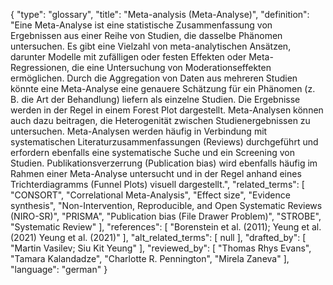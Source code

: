 {
    "type": "glossary",
    "title": "Meta-analysis (Meta-Analyse)",
    "definition": "Eine Meta-Analyse ist eine statistische Zusammenfassung von Ergebnissen aus einer Reihe von Studien, die dasselbe Phänomen untersuchen. Es gibt eine Vielzahl von meta-analytischen Ansätzen, darunter Modelle mit zufälligen oder festen Effekten oder Meta-Regressionen, die eine Untersuchung von Moderationseffekten ermöglichen. Durch die Aggregation von Daten aus mehreren Studien könnte eine Meta-Analyse eine genauere Schätzung für ein Phänomen (z. B. die Art der Behandlung) liefern als einzelne Studien. Die Ergebnisse werden in der Regel in einem Forest Plot dargestellt. Meta-Analysen können auch dazu beitragen, die Heterogenität zwischen Studienergebnissen zu untersuchen. Meta-Analysen werden häufig in Verbindung mit systematischen Literaturzusammenfassungen (Reviews) durchgeführt und erfordern ebenfalls eine systematische Suche und ein Screening von Studien. Publikationsverzerrung (Publication bias) wird ebenfalls häufig im Rahmen einer Meta-Analyse untersucht und in der Regel anhand eines Trichterdiagramms (Funnel Plots) visuell dargestellt.",
    "related_terms": [
        "CONSORT",
        "Correlational Meta-Analysis",
        "Effect size",
        "Evidence synthesis",
        "Non-Intervention, Reproducible, and Open Systematic Reviews (NIRO-SR)",
        "PRISMA",
        "Publication bias (File Drawer Problem)",
        "STROBE",
        "Systematic Review"
    ],
    "references": [
        "Borenstein et al. (2011); Yeung et al. (2021) Yeung et al. (2021)"
    ],
    "alt_related_terms": [
        null
    ],
    "drafted_by": [
        "Martin Vasilev; Siu Kit Yeung"
    ],
    "reviewed_by": [
        "Thomas Rhys Evans",
        "Tamara Kalandadze",
        "Charlotte R. Pennington",
        "Mirela Zaneva"
    ],
    "language": "german"
}